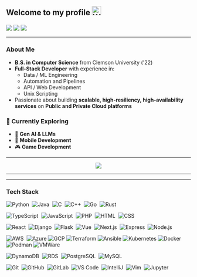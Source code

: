 <h2 align="left">

  Welcome to my profile
    <img src="https://raw.githubusercontent.com/Tarikul-Islam-Anik/Animated-Fluent-Emojis/master/Emojis/Hand%20gestures/Waving%20Hand.png" alt="Waving Hand" width="25" height="25" />
</h2>

<p align="left">
<a href="https://mikebrandin.com"><img src="https://img.shields.io/badge/Portfolio Website-222222?style=for-the-badge&logo=none%20Pages&logoColor=white"/></a>
<a href="https://linkedin.com/in/mikebrandin"><img src="https://img.shields.io/badge/-LinkedIn-0077B5?style=for-the-badge&logo=linkedin&logoColor=white"/></a>
<a href="https://twitter.com/mikejbrandin"><img src="https://img.shields.io/badge/-Twitter-1DA1F2?style=for-the-badge&logo=twitter&logoColor=white"/></a>
</p>

---

### About Me  
- **B.S. in Computer Science** from Clemson University ('22)  
- **Full-Stack Developer** with experience in:  
  - Data / ML Engineering  
  - Automation and Pipelines
  - API / Web Development
  - Unix Scripting
- Passionate about building **scalable, high-resiliency, high-availability services** on **Public and Private Cloud platforms**  

### 🚀 Currently Exploring  
- 🧠 **Gen AI & LLMs**  
- 📱 **Mobile Development**  
- 🎮 **Game Development**  

---

<p align="center"><img src="https://github-readme-stats.vercel.app/api/top-langs/?username=mikebrandin&layout=compact&hide=HTML&theme=github_dark"></p>

---

---

### Tech Stack

<!--  Backend -->

![Python](https://img.shields.io/badge/-Python-05122A?style=flat&logo=python)&nbsp;
![Java](https://img.shields.io/badge/-Java-05122A?style=flat&logo=openjdk&logoColor=FFA518)&nbsp;
![C](https://img.shields.io/badge/-C-05122A?style=flat&logo=C&logoColor=A8B9CC)&nbsp;
![C++](https://img.shields.io/badge/-C++-05122A?style=flat&logo=C%2B%2B&logoColor=00599C)&nbsp;
![Go](https://img.shields.io/badge/-Go-05122A?style=flat&logo=go&logoColor=00ADD8)&nbsp;
![Rust](https://img.shields.io/badge/-Rust-05122A?style=flat&logo=rust&logoColor=E57324)&nbsp;

<!--  Frontend -->

![TypeScript](https://img.shields.io/badge/-TypeScript-05122A?style=flat&logo=typescript)&nbsp;
![JavaScript](https://img.shields.io/badge/-JavaScript-05122A?style=flat&logo=javascript)&nbsp;
![PHP](https://img.shields.io/badge/-PHP-05122A?style=flat&logo=php&logoColor=777BB4)&nbsp;
![HTML](https://img.shields.io/badge/-HTML-05122A?style=flat&logo=HTML5)&nbsp;
![CSS](https://img.shields.io/badge/-CSS-05122A?style=flat&logo=CSS3&logoColor=1572B6)&nbsp;

<!--  Web Frameworks -->

![React](https://img.shields.io/badge/-React-05122A?style=flat&logo=react&logoColor=61DAFB)&nbsp;
![Django](https://img.shields.io/badge/-Django-05122A?style=flat&logo=django&logoColor=092E20)&nbsp;
![Flask](https://img.shields.io/badge/-Flask-05122A?style=flat&logo=flask)&nbsp;
![Vue](https://img.shields.io/badge/-Vue-05122A?style=flat&logo=vue.js&logoColor=4FC08D)&nbsp;
![Next.js](https://img.shields.io/badge/-Next.js-05122A?style=flat&logo=next.js&logoColor=white)&nbsp;
![Express](https://img.shields.io/badge/-Express-05122A?style=flat&logo=express&logoColor=white)&nbsp;
![Node.js](https://img.shields.io/badge/-Node.js-05122A?style=flat&logo=node.js&logoColor=339933)&nbsp;

<!--  Cloud / Infra -->

![AWS](https://img.shields.io/badge/-AWS-05122A?style=flat&logo=amazon&logoColor=FF9900)&nbsp;
![Azure](https://img.shields.io/badge/-Azure-05122A?style=flat&logo=microsoft-azure&logoColor=0089D6)
![GCP](https://img.shields.io/badge/-Google_Cloud-05122A?style=flat&logo=google-cloud&logoColor=4285F4)
![Terraform](https://img.shields.io/badge/-Terraform-05122A?style=flat&logo=terraform&logoColor=7B42BC)
![Ansible](https://img.shields.io/badge/-Ansible-05122A?style=flat&logo=ansible&logoColor=white)
![Kubernetes](https://img.shields.io/badge/-Kubernetes-05122A?style=flat&logo=kubernetes&logoColor=3069DE)
![Docker](https://img.shields.io/badge/-Docker-05122A?style=flat&logo=docker&logoColor=2CA5E0)
![Podman](https://img.shields.io/badge/-Podman-05122A?style=flat&logo=podman&logoColor=892CA0)
![VMWare](https://img.shields.io/badge/-VMware-05122A?style=flat&logo=VMware&logoColor=white)

<!--  Databases -->

![DynamoDB](https://img.shields.io/badge/-DynamoDB-05122A?style=flat&logo=Amazon%20DynamoDB&logoColor=4053D6)&nbsp;
![RDS](https://img.shields.io/badge/-RDS-05122A?style=flat&logo=amazon-rds&logoColor=527FFF)&nbsp;
![PostgreSQL](https://img.shields.io/badge/-PostgreSQL-05122A?style=flat&logo=postgresql&logoColor=336791)&nbsp;
![MySQL](https://img.shields.io/badge/-MySQL-05122A?style=flat&logo=mysql&logoColor=4479A1)&nbsp;

<!--  Tools / CI/CD / IDEs -->

![Git](https://img.shields.io/badge/-Git-05122A?style=flat&logo=git)&nbsp;
![GitHub](https://img.shields.io/badge/-GitHub-05122A?style=flat&logo=github)&nbsp;
![GitLab](https://img.shields.io/badge/-GitLab-05122A?style=flat&logo=gitlab)&nbsp;
![VS Code](https://img.shields.io/badge/-VS%20Code-05122A?style=flat&logo=visual-studio-code&logoColor=0078D4)&nbsp;
![IntelliJ](https://img.shields.io/badge/-IntelliJ-05122A?style=flat&logo=intellij-idea&logoColor=000000)&nbsp;
![Vim](https://img.shields.io/badge/-Vim-05122A?style=flat&logo=vim&logoColor=11AB00)&nbsp;
![Jupyter](https://img.shields.io/badge/-Jupyter-05122A?style=flat&logo=jupyter&logoColor=F37626)&nbsp;
